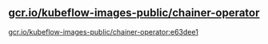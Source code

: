 
[gcr.io/kubeflow-images-public/chainer-operator](https://hub.docker.com/r/anjia0532/kubeflow-images-public.chainer-operator/tags/)
-----


[gcr.io/kubeflow-images-public/chainer-operator:e63dee1](https://hub.docker.com/r/anjia0532/kubeflow-images-public.chainer-operator/tags/)


